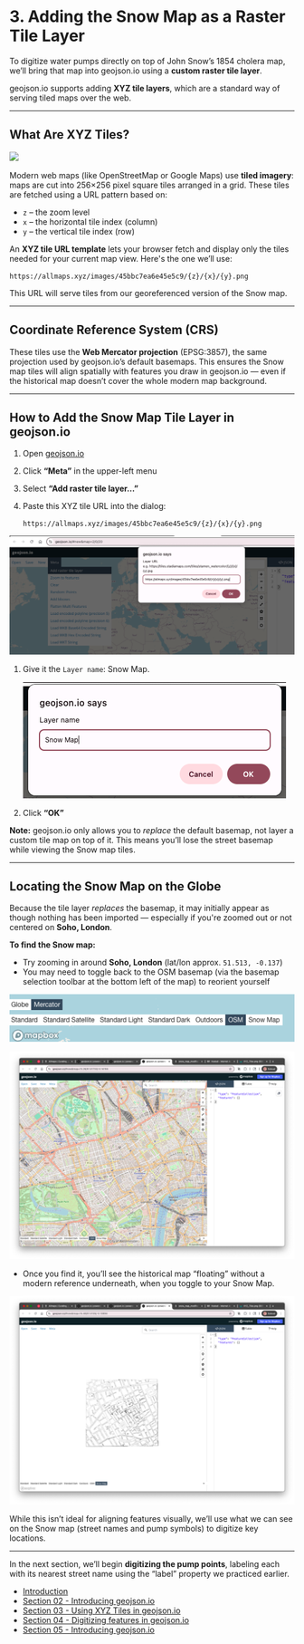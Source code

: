 # 3. Adding the Snow Map as a Raster Tile Layer

To digitize water pumps directly on top of John Snow’s 1854 cholera map, we’ll bring that map into geojson.io using a **custom raster tile layer**.

geojson.io supports adding **XYZ tile layers**, which are a standard way of serving tiled maps over the web.

---

## What Are XYZ Tiles?

![](https://upload.wikimedia.org/wikipedia/commons/d/d6/XYZ_Tiles.png)

Modern web maps (like OpenStreetMap or Google Maps) use **tiled imagery**: maps are cut into 256×256 pixel square tiles arranged in a grid. These tiles are fetched using a URL pattern based on:

* `z` – the zoom level
* `x` – the horizontal tile index (column)
* `y` – the vertical tile index (row)

An **XYZ tile URL template** lets your browser fetch and display only the tiles needed for your current map view. Here's the one we’ll use:

```plaintext
https://allmaps.xyz/images/45bbc7ea6e45e5c9/{z}/{x}/{y}.png
```

This URL will serve tiles from our georeferenced version of the Snow map.

---

## Coordinate Reference System (CRS)

These tiles use the **Web Mercator projection** (EPSG:3857), the same projection used by geojson.io’s default basemaps. This ensures the Snow map tiles will align spatially with features you draw in geojson.io — even if the historical map doesn’t cover the whole modern map background.

---

## How to Add the Snow Map Tile Layer in geojson.io

1. Open [geojson.io](https://geojson.io/)
2. Click **“Meta”** in the upper-left menu
3. Select **“Add raster tile layer…”**
4. Paste this XYZ tile URL into the dialog:

   ```plaintext
   https://allmaps.xyz/images/45bbc7ea6e45e5c9/{z}/{x}/{y}.png
   ```

![Screenshot of geojson.io showing the "Add raster tile layer" dialog box with the Snow map XYZ tile URL inserted.](images/20250715_121249_image.png)

1. Give it the `Layer name`: Snow Map.

   ![](images/20250715_121547_image.png)
2. Click **“OK”**

**Note:** geojson.io only allows you to *replace* the default basemap, not layer a custom tile map on top of it. This means you’ll lose the street basemap while viewing the Snow map tiles.

---

## Locating the Snow Map on the Globe

Because the tile layer *replaces* the basemap, it may initially appear as though nothing has been imported — especially if you're zoomed out or not centered on **Soho, London**.

**To find the Snow map:**

* Try zooming in around **Soho, London** (lat/lon approx. `51.513, -0.137`)
* You may need to toggle back to the OSM basemap (via the basemap selection toolbar at the bottom left of the map) to reorient yourself

![](images/20250715_121749_image.png)

![](images/20250715_121912_image.png)

* Once you find it, you’ll see the historical map “floating” without a modern reference underneath, when you toggle to your Snow Map.

![](images/20250715_121954_image.png)

While this isn’t ideal for aligning features visually, we’ll use what we can see on the Snow map (street names and pump symbols) to digitize key locations.

---

In the next section, we’ll begin **digitizing the pump points**, labeling each with its nearest street name using the “label” property we practiced earlier.


* [Introduction](https://github.com/mapninja/Pixels2Points/blob/main/readme.md)
* [Section 02 - Introducing geojson.io](https://github.com/mapninja/Pixels2Points/blob/main/section02.md)
* [Section 03 - Using XYZ Tiles in geojson.io](https://github.com/mapninja/Pixels2Points/blob/main/section03.md)
* [Section 04 - Digitizing features in geojson.io](https://github.com/mapninja/Pixels2Points/blob/main/section04.md)
* [Section 05 - Introducing geojson.io](https://github.com/mapninja/Pixels2Points/blob/main/section05.md)
